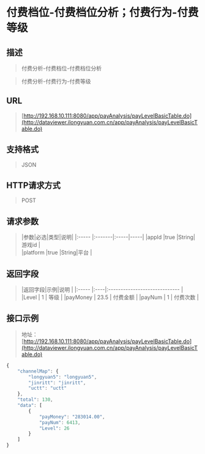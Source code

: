 # 付费档位-付费档位分析；付费行为-付费等级

## 描述
> 付费分析-付费档位-付费档位分析

> 付费分析-付费行为-付费等级

## URL
> [http://192.168.10.111:8080/app/payAnalysis/payLevelBasicTable.do](http://dataviewer.ilongyuan.com.cn/app/payAnalysis/payLevelBasicTable.do)

## 支持格式
> JSON

## HTTP请求方式
> POST

## 请求参数
> |参数|必选|类型|说明|
|:-----  |:-------|:-----|-----|
|appId    |true    |String|游戏id |    
|platform    |true    |String|平台 |   




## 返回字段
> |返回字段|示例|说明                              |
|:-----   |:----|:-----------------------------    |
|Level      |  1  | 等级  |
|payMoney      |  23.5  | 付费金额  |
|payNum	     |  1  | 付费次数  |

## 接口示例
> 地址：[http://192.168.10.111:8080/app/payAnalysis/payLevelBasicTable.do](http://dataviewer.ilongyuan.com.cn/app/payAnalysis/payLevelBasicTable.do)
``` javascript
{
    "channelMap": {
        "longyuan5": "longyuan5",
        "jinritt": "jinritt",
        "uctt": "uctt"
    },
    "total": 130,
    "data": [
        {
            "payMoney": "283014.00", 
            "payNum": 6413, 
            "Level": 26
        }
    ]
}
```
